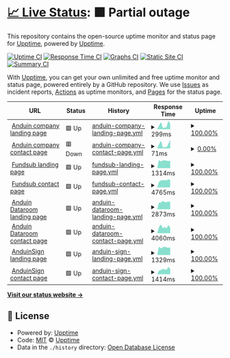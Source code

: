 # [📈 Live Status](https://upptime.github.io/upptime): <!--live status--> **🟧 Partial outage**

This repository contains the open-source uptime monitor and status page for [Upptime](https://upptime.js.org), powered by [Upptime](https://github.com/upptime/upptime).

[![Uptime CI](https://github.com/cmpham/upptime/workflows/Uptime%20CI/badge.svg)](https://github.com/anduintransaction/upptime/actions?query=workflow%3A%22Uptime+CI%22)
[![Response Time CI](https://github.com/cmpham/upptime/workflows/Response%20Time%20CI/badge.svg)](https://github.com/anduintransaction/upptime/actions?query=workflow%3A%22Response+Time+CI%22)
[![Graphs CI](https://github.com/cmpham/upptime/workflows/Graphs%20CI/badge.svg)](https://github.com/anduintransaction/upptime/actions?query=workflow%3A%22Graphs+CI%22)
[![Static Site CI](https://github.com/cmpham/upptime/workflows/Static%20Site%20CI/badge.svg)](https://github.com/anduintransaction/upptime/actions?query=workflow%3A%22Static+Site+CI%22)
[![Summary CI](https://github.com/cmpham/upptime/workflows/Summary%20CI/badge.svg)](https://github.com/anduintransaction/upptime/actions?query=workflow%3A%22Summary+CI%22)

With [Upptime](https://upptime.js.org), you can get your own unlimited and free uptime monitor and status page, powered entirely by a GitHub repository. We use [Issues](https://github.com/upptime/upptime/issues) as incident reports, [Actions](https://github.com/anduintransaction/upptime/actions) as uptime monitors, and [Pages](https://upptime.github.io/upptime) for the status page.

<!--start: status pages-->
<!-- This summary is generated by Upptime (https://github.com/upptime/upptime) -->
<!-- Do not edit this manually, your changes will be overwritten -->
<!-- prettier-ignore -->
| URL | Status | History | Response Time | Uptime |
| --- | ------ | ------- | ------------- | ------ |
| <img alt="" src="https://favicons.githubusercontent.com/www.anduintransact.com" height="13"> [Anduin company landing page](https://www.anduintransact.com) | 🟩 Up | [anduin-company-landing-page.yml](https://github.com/anduintransaction/upptime/commits/HEAD/history/anduin-company-landing-page.yml) | <details><summary><img alt="Response time graph" src="./graphs/anduin-company-landing-page/response-time-week.png" height="20"> 299ms</summary><br><a href="https://anduintransaction.github.io/upptime/history/anduin-company-landing-page"><img alt="Response time 1262" src="https://img.shields.io/endpoint?url=https%3A%2F%2Fraw.githubusercontent.com%2Fanduintransaction%2Fupptime%2FHEAD%2Fapi%2Fanduin-company-landing-page%2Fresponse-time.json"></a><br><a href="https://anduintransaction.github.io/upptime/history/anduin-company-landing-page"><img alt="24-hour response time 365" src="https://img.shields.io/endpoint?url=https%3A%2F%2Fraw.githubusercontent.com%2Fanduintransaction%2Fupptime%2FHEAD%2Fapi%2Fanduin-company-landing-page%2Fresponse-time-day.json"></a><br><a href="https://anduintransaction.github.io/upptime/history/anduin-company-landing-page"><img alt="7-day response time 299" src="https://img.shields.io/endpoint?url=https%3A%2F%2Fraw.githubusercontent.com%2Fanduintransaction%2Fupptime%2FHEAD%2Fapi%2Fanduin-company-landing-page%2Fresponse-time-week.json"></a><br><a href="https://anduintransaction.github.io/upptime/history/anduin-company-landing-page"><img alt="30-day response time 234" src="https://img.shields.io/endpoint?url=https%3A%2F%2Fraw.githubusercontent.com%2Fanduintransaction%2Fupptime%2FHEAD%2Fapi%2Fanduin-company-landing-page%2Fresponse-time-month.json"></a><br><a href="https://anduintransaction.github.io/upptime/history/anduin-company-landing-page"><img alt="1-year response time 1262" src="https://img.shields.io/endpoint?url=https%3A%2F%2Fraw.githubusercontent.com%2Fanduintransaction%2Fupptime%2FHEAD%2Fapi%2Fanduin-company-landing-page%2Fresponse-time-year.json"></a></details> | <details><summary><a href="https://anduintransaction.github.io/upptime/history/anduin-company-landing-page">100.00%</a></summary><a href="https://anduintransaction.github.io/upptime/history/anduin-company-landing-page"><img alt="All-time uptime 99.99%" src="https://img.shields.io/endpoint?url=https%3A%2F%2Fraw.githubusercontent.com%2Fanduintransaction%2Fupptime%2FHEAD%2Fapi%2Fanduin-company-landing-page%2Fuptime.json"></a><br><a href="https://anduintransaction.github.io/upptime/history/anduin-company-landing-page"><img alt="24-hour uptime 100.00%" src="https://img.shields.io/endpoint?url=https%3A%2F%2Fraw.githubusercontent.com%2Fanduintransaction%2Fupptime%2FHEAD%2Fapi%2Fanduin-company-landing-page%2Fuptime-day.json"></a><br><a href="https://anduintransaction.github.io/upptime/history/anduin-company-landing-page"><img alt="7-day uptime 100.00%" src="https://img.shields.io/endpoint?url=https%3A%2F%2Fraw.githubusercontent.com%2Fanduintransaction%2Fupptime%2FHEAD%2Fapi%2Fanduin-company-landing-page%2Fuptime-week.json"></a><br><a href="https://anduintransaction.github.io/upptime/history/anduin-company-landing-page"><img alt="30-day uptime 100.00%" src="https://img.shields.io/endpoint?url=https%3A%2F%2Fraw.githubusercontent.com%2Fanduintransaction%2Fupptime%2FHEAD%2Fapi%2Fanduin-company-landing-page%2Fuptime-month.json"></a><br><a href="https://anduintransaction.github.io/upptime/history/anduin-company-landing-page"><img alt="1-year uptime 99.99%" src="https://img.shields.io/endpoint?url=https%3A%2F%2Fraw.githubusercontent.com%2Fanduintransaction%2Fupptime%2FHEAD%2Fapi%2Fanduin-company-landing-page%2Fuptime-year.json"></a></details>
| <img alt="" src="https://favicons.githubusercontent.com/www.anduintransact.com" height="13"> [Anduin company contact page](https://www.anduintransact.com/contact) | 🟥 Down | [anduin-company-contact-page.yml](https://github.com/anduintransaction/upptime/commits/HEAD/history/anduin-company-contact-page.yml) | <details><summary><img alt="Response time graph" src="./graphs/anduin-company-contact-page/response-time-week.png" height="20"> 71ms</summary><br><a href="https://anduintransaction.github.io/upptime/history/anduin-company-contact-page"><img alt="Response time 1123" src="https://img.shields.io/endpoint?url=https%3A%2F%2Fraw.githubusercontent.com%2Fanduintransaction%2Fupptime%2FHEAD%2Fapi%2Fanduin-company-contact-page%2Fresponse-time.json"></a><br><a href="https://anduintransaction.github.io/upptime/history/anduin-company-contact-page"><img alt="24-hour response time 52" src="https://img.shields.io/endpoint?url=https%3A%2F%2Fraw.githubusercontent.com%2Fanduintransaction%2Fupptime%2FHEAD%2Fapi%2Fanduin-company-contact-page%2Fresponse-time-day.json"></a><br><a href="https://anduintransaction.github.io/upptime/history/anduin-company-contact-page"><img alt="7-day response time 71" src="https://img.shields.io/endpoint?url=https%3A%2F%2Fraw.githubusercontent.com%2Fanduintransaction%2Fupptime%2FHEAD%2Fapi%2Fanduin-company-contact-page%2Fresponse-time-week.json"></a><br><a href="https://anduintransaction.github.io/upptime/history/anduin-company-contact-page"><img alt="30-day response time 61" src="https://img.shields.io/endpoint?url=https%3A%2F%2Fraw.githubusercontent.com%2Fanduintransaction%2Fupptime%2FHEAD%2Fapi%2Fanduin-company-contact-page%2Fresponse-time-month.json"></a><br><a href="https://anduintransaction.github.io/upptime/history/anduin-company-contact-page"><img alt="1-year response time 1123" src="https://img.shields.io/endpoint?url=https%3A%2F%2Fraw.githubusercontent.com%2Fanduintransaction%2Fupptime%2FHEAD%2Fapi%2Fanduin-company-contact-page%2Fresponse-time-year.json"></a></details> | <details><summary><a href="https://anduintransaction.github.io/upptime/history/anduin-company-contact-page">0.00%</a></summary><a href="https://anduintransaction.github.io/upptime/history/anduin-company-contact-page"><img alt="All-time uptime 88.42%" src="https://img.shields.io/endpoint?url=https%3A%2F%2Fraw.githubusercontent.com%2Fanduintransaction%2Fupptime%2FHEAD%2Fapi%2Fanduin-company-contact-page%2Fuptime.json"></a><br><a href="https://anduintransaction.github.io/upptime/history/anduin-company-contact-page"><img alt="24-hour uptime 0.00%" src="https://img.shields.io/endpoint?url=https%3A%2F%2Fraw.githubusercontent.com%2Fanduintransaction%2Fupptime%2FHEAD%2Fapi%2Fanduin-company-contact-page%2Fuptime-day.json"></a><br><a href="https://anduintransaction.github.io/upptime/history/anduin-company-contact-page"><img alt="7-day uptime 0.00%" src="https://img.shields.io/endpoint?url=https%3A%2F%2Fraw.githubusercontent.com%2Fanduintransaction%2Fupptime%2FHEAD%2Fapi%2Fanduin-company-contact-page%2Fuptime-week.json"></a><br><a href="https://anduintransaction.github.io/upptime/history/anduin-company-contact-page"><img alt="30-day uptime 1.38%" src="https://img.shields.io/endpoint?url=https%3A%2F%2Fraw.githubusercontent.com%2Fanduintransaction%2Fupptime%2FHEAD%2Fapi%2Fanduin-company-contact-page%2Fuptime-month.json"></a><br><a href="https://anduintransaction.github.io/upptime/history/anduin-company-contact-page"><img alt="1-year uptime 88.42%" src="https://img.shields.io/endpoint?url=https%3A%2F%2Fraw.githubusercontent.com%2Fanduintransaction%2Fupptime%2FHEAD%2Fapi%2Fanduin-company-contact-page%2Fuptime-year.json"></a></details>
| <img alt="" src="https://favicons.githubusercontent.com/www.fundsub.io" height="13"> [Fundsub landing page](https://www.fundsub.io) | 🟩 Up | [fundsub-landing-page.yml](https://github.com/anduintransaction/upptime/commits/HEAD/history/fundsub-landing-page.yml) | <details><summary><img alt="Response time graph" src="./graphs/fundsub-landing-page/response-time-week.png" height="20"> 1314ms</summary><br><a href="https://anduintransaction.github.io/upptime/history/fundsub-landing-page"><img alt="Response time 1409" src="https://img.shields.io/endpoint?url=https%3A%2F%2Fraw.githubusercontent.com%2Fanduintransaction%2Fupptime%2FHEAD%2Fapi%2Ffundsub-landing-page%2Fresponse-time.json"></a><br><a href="https://anduintransaction.github.io/upptime/history/fundsub-landing-page"><img alt="24-hour response time 1030" src="https://img.shields.io/endpoint?url=https%3A%2F%2Fraw.githubusercontent.com%2Fanduintransaction%2Fupptime%2FHEAD%2Fapi%2Ffundsub-landing-page%2Fresponse-time-day.json"></a><br><a href="https://anduintransaction.github.io/upptime/history/fundsub-landing-page"><img alt="7-day response time 1314" src="https://img.shields.io/endpoint?url=https%3A%2F%2Fraw.githubusercontent.com%2Fanduintransaction%2Fupptime%2FHEAD%2Fapi%2Ffundsub-landing-page%2Fresponse-time-week.json"></a><br><a href="https://anduintransaction.github.io/upptime/history/fundsub-landing-page"><img alt="30-day response time 1335" src="https://img.shields.io/endpoint?url=https%3A%2F%2Fraw.githubusercontent.com%2Fanduintransaction%2Fupptime%2FHEAD%2Fapi%2Ffundsub-landing-page%2Fresponse-time-month.json"></a><br><a href="https://anduintransaction.github.io/upptime/history/fundsub-landing-page"><img alt="1-year response time 1409" src="https://img.shields.io/endpoint?url=https%3A%2F%2Fraw.githubusercontent.com%2Fanduintransaction%2Fupptime%2FHEAD%2Fapi%2Ffundsub-landing-page%2Fresponse-time-year.json"></a></details> | <details><summary><a href="https://anduintransaction.github.io/upptime/history/fundsub-landing-page">100.00%</a></summary><a href="https://anduintransaction.github.io/upptime/history/fundsub-landing-page"><img alt="All-time uptime 99.99%" src="https://img.shields.io/endpoint?url=https%3A%2F%2Fraw.githubusercontent.com%2Fanduintransaction%2Fupptime%2FHEAD%2Fapi%2Ffundsub-landing-page%2Fuptime.json"></a><br><a href="https://anduintransaction.github.io/upptime/history/fundsub-landing-page"><img alt="24-hour uptime 100.00%" src="https://img.shields.io/endpoint?url=https%3A%2F%2Fraw.githubusercontent.com%2Fanduintransaction%2Fupptime%2FHEAD%2Fapi%2Ffundsub-landing-page%2Fuptime-day.json"></a><br><a href="https://anduintransaction.github.io/upptime/history/fundsub-landing-page"><img alt="7-day uptime 100.00%" src="https://img.shields.io/endpoint?url=https%3A%2F%2Fraw.githubusercontent.com%2Fanduintransaction%2Fupptime%2FHEAD%2Fapi%2Ffundsub-landing-page%2Fuptime-week.json"></a><br><a href="https://anduintransaction.github.io/upptime/history/fundsub-landing-page"><img alt="30-day uptime 100.00%" src="https://img.shields.io/endpoint?url=https%3A%2F%2Fraw.githubusercontent.com%2Fanduintransaction%2Fupptime%2FHEAD%2Fapi%2Ffundsub-landing-page%2Fuptime-month.json"></a><br><a href="https://anduintransaction.github.io/upptime/history/fundsub-landing-page"><img alt="1-year uptime 99.99%" src="https://img.shields.io/endpoint?url=https%3A%2F%2Fraw.githubusercontent.com%2Fanduintransaction%2Fupptime%2FHEAD%2Fapi%2Ffundsub-landing-page%2Fuptime-year.json"></a></details>
| <img alt="" src="https://favicons.githubusercontent.com/www.fundsub.io" height="13"> [Fundsub contact page](https://www.fundsub.io/contact) | 🟩 Up | [fundsub-contact-page.yml](https://github.com/anduintransaction/upptime/commits/HEAD/history/fundsub-contact-page.yml) | <details><summary><img alt="Response time graph" src="./graphs/fundsub-contact-page/response-time-week.png" height="20"> 4765ms</summary><br><a href="https://anduintransaction.github.io/upptime/history/fundsub-contact-page"><img alt="Response time 1430" src="https://img.shields.io/endpoint?url=https%3A%2F%2Fraw.githubusercontent.com%2Fanduintransaction%2Fupptime%2FHEAD%2Fapi%2Ffundsub-contact-page%2Fresponse-time.json"></a><br><a href="https://anduintransaction.github.io/upptime/history/fundsub-contact-page"><img alt="24-hour response time 9904" src="https://img.shields.io/endpoint?url=https%3A%2F%2Fraw.githubusercontent.com%2Fanduintransaction%2Fupptime%2FHEAD%2Fapi%2Ffundsub-contact-page%2Fresponse-time-day.json"></a><br><a href="https://anduintransaction.github.io/upptime/history/fundsub-contact-page"><img alt="7-day response time 4765" src="https://img.shields.io/endpoint?url=https%3A%2F%2Fraw.githubusercontent.com%2Fanduintransaction%2Fupptime%2FHEAD%2Fapi%2Ffundsub-contact-page%2Fresponse-time-week.json"></a><br><a href="https://anduintransaction.github.io/upptime/history/fundsub-contact-page"><img alt="30-day response time 2572" src="https://img.shields.io/endpoint?url=https%3A%2F%2Fraw.githubusercontent.com%2Fanduintransaction%2Fupptime%2FHEAD%2Fapi%2Ffundsub-contact-page%2Fresponse-time-month.json"></a><br><a href="https://anduintransaction.github.io/upptime/history/fundsub-contact-page"><img alt="1-year response time 1430" src="https://img.shields.io/endpoint?url=https%3A%2F%2Fraw.githubusercontent.com%2Fanduintransaction%2Fupptime%2FHEAD%2Fapi%2Ffundsub-contact-page%2Fresponse-time-year.json"></a></details> | <details><summary><a href="https://anduintransaction.github.io/upptime/history/fundsub-contact-page">100.00%</a></summary><a href="https://anduintransaction.github.io/upptime/history/fundsub-contact-page"><img alt="All-time uptime 99.99%" src="https://img.shields.io/endpoint?url=https%3A%2F%2Fraw.githubusercontent.com%2Fanduintransaction%2Fupptime%2FHEAD%2Fapi%2Ffundsub-contact-page%2Fuptime.json"></a><br><a href="https://anduintransaction.github.io/upptime/history/fundsub-contact-page"><img alt="24-hour uptime 100.00%" src="https://img.shields.io/endpoint?url=https%3A%2F%2Fraw.githubusercontent.com%2Fanduintransaction%2Fupptime%2FHEAD%2Fapi%2Ffundsub-contact-page%2Fuptime-day.json"></a><br><a href="https://anduintransaction.github.io/upptime/history/fundsub-contact-page"><img alt="7-day uptime 100.00%" src="https://img.shields.io/endpoint?url=https%3A%2F%2Fraw.githubusercontent.com%2Fanduintransaction%2Fupptime%2FHEAD%2Fapi%2Ffundsub-contact-page%2Fuptime-week.json"></a><br><a href="https://anduintransaction.github.io/upptime/history/fundsub-contact-page"><img alt="30-day uptime 100.00%" src="https://img.shields.io/endpoint?url=https%3A%2F%2Fraw.githubusercontent.com%2Fanduintransaction%2Fupptime%2FHEAD%2Fapi%2Ffundsub-contact-page%2Fuptime-month.json"></a><br><a href="https://anduintransaction.github.io/upptime/history/fundsub-contact-page"><img alt="1-year uptime 99.99%" src="https://img.shields.io/endpoint?url=https%3A%2F%2Fraw.githubusercontent.com%2Fanduintransaction%2Fupptime%2FHEAD%2Fapi%2Ffundsub-contact-page%2Fuptime-year.json"></a></details>
| <img alt="" src="https://favicons.githubusercontent.com/www.metadataroom.io" height="13"> [Anduin Dataroom landing page](https://www.metadataroom.io/) | 🟩 Up | [anduin-dataroom-landing-page.yml](https://github.com/anduintransaction/upptime/commits/HEAD/history/anduin-dataroom-landing-page.yml) | <details><summary><img alt="Response time graph" src="./graphs/anduin-dataroom-landing-page/response-time-week.png" height="20"> 2873ms</summary><br><a href="https://anduintransaction.github.io/upptime/history/anduin-dataroom-landing-page"><img alt="Response time 2802" src="https://img.shields.io/endpoint?url=https%3A%2F%2Fraw.githubusercontent.com%2Fanduintransaction%2Fupptime%2FHEAD%2Fapi%2Fanduin-dataroom-landing-page%2Fresponse-time.json"></a><br><a href="https://anduintransaction.github.io/upptime/history/anduin-dataroom-landing-page"><img alt="24-hour response time 2485" src="https://img.shields.io/endpoint?url=https%3A%2F%2Fraw.githubusercontent.com%2Fanduintransaction%2Fupptime%2FHEAD%2Fapi%2Fanduin-dataroom-landing-page%2Fresponse-time-day.json"></a><br><a href="https://anduintransaction.github.io/upptime/history/anduin-dataroom-landing-page"><img alt="7-day response time 2873" src="https://img.shields.io/endpoint?url=https%3A%2F%2Fraw.githubusercontent.com%2Fanduintransaction%2Fupptime%2FHEAD%2Fapi%2Fanduin-dataroom-landing-page%2Fresponse-time-week.json"></a><br><a href="https://anduintransaction.github.io/upptime/history/anduin-dataroom-landing-page"><img alt="30-day response time 2793" src="https://img.shields.io/endpoint?url=https%3A%2F%2Fraw.githubusercontent.com%2Fanduintransaction%2Fupptime%2FHEAD%2Fapi%2Fanduin-dataroom-landing-page%2Fresponse-time-month.json"></a><br><a href="https://anduintransaction.github.io/upptime/history/anduin-dataroom-landing-page"><img alt="1-year response time 2802" src="https://img.shields.io/endpoint?url=https%3A%2F%2Fraw.githubusercontent.com%2Fanduintransaction%2Fupptime%2FHEAD%2Fapi%2Fanduin-dataroom-landing-page%2Fresponse-time-year.json"></a></details> | <details><summary><a href="https://anduintransaction.github.io/upptime/history/anduin-dataroom-landing-page">100.00%</a></summary><a href="https://anduintransaction.github.io/upptime/history/anduin-dataroom-landing-page"><img alt="All-time uptime 99.99%" src="https://img.shields.io/endpoint?url=https%3A%2F%2Fraw.githubusercontent.com%2Fanduintransaction%2Fupptime%2FHEAD%2Fapi%2Fanduin-dataroom-landing-page%2Fuptime.json"></a><br><a href="https://anduintransaction.github.io/upptime/history/anduin-dataroom-landing-page"><img alt="24-hour uptime 100.00%" src="https://img.shields.io/endpoint?url=https%3A%2F%2Fraw.githubusercontent.com%2Fanduintransaction%2Fupptime%2FHEAD%2Fapi%2Fanduin-dataroom-landing-page%2Fuptime-day.json"></a><br><a href="https://anduintransaction.github.io/upptime/history/anduin-dataroom-landing-page"><img alt="7-day uptime 100.00%" src="https://img.shields.io/endpoint?url=https%3A%2F%2Fraw.githubusercontent.com%2Fanduintransaction%2Fupptime%2FHEAD%2Fapi%2Fanduin-dataroom-landing-page%2Fuptime-week.json"></a><br><a href="https://anduintransaction.github.io/upptime/history/anduin-dataroom-landing-page"><img alt="30-day uptime 100.00%" src="https://img.shields.io/endpoint?url=https%3A%2F%2Fraw.githubusercontent.com%2Fanduintransaction%2Fupptime%2FHEAD%2Fapi%2Fanduin-dataroom-landing-page%2Fuptime-month.json"></a><br><a href="https://anduintransaction.github.io/upptime/history/anduin-dataroom-landing-page"><img alt="1-year uptime 99.99%" src="https://img.shields.io/endpoint?url=https%3A%2F%2Fraw.githubusercontent.com%2Fanduintransaction%2Fupptime%2FHEAD%2Fapi%2Fanduin-dataroom-landing-page%2Fuptime-year.json"></a></details>
| <img alt="" src="https://favicons.githubusercontent.com/www.metadataroom.io" height="13"> [Anduin Dataroom contact page](https://www.metadataroom.io/contact) | 🟩 Up | [anduin-dataroom-contact-page.yml](https://github.com/anduintransaction/upptime/commits/HEAD/history/anduin-dataroom-contact-page.yml) | <details><summary><img alt="Response time graph" src="./graphs/anduin-dataroom-contact-page/response-time-week.png" height="20"> 4060ms</summary><br><a href="https://anduintransaction.github.io/upptime/history/anduin-dataroom-contact-page"><img alt="Response time 1161" src="https://img.shields.io/endpoint?url=https%3A%2F%2Fraw.githubusercontent.com%2Fanduintransaction%2Fupptime%2FHEAD%2Fapi%2Fanduin-dataroom-contact-page%2Fresponse-time.json"></a><br><a href="https://anduintransaction.github.io/upptime/history/anduin-dataroom-contact-page"><img alt="24-hour response time 9599" src="https://img.shields.io/endpoint?url=https%3A%2F%2Fraw.githubusercontent.com%2Fanduintransaction%2Fupptime%2FHEAD%2Fapi%2Fanduin-dataroom-contact-page%2Fresponse-time-day.json"></a><br><a href="https://anduintransaction.github.io/upptime/history/anduin-dataroom-contact-page"><img alt="7-day response time 4060" src="https://img.shields.io/endpoint?url=https%3A%2F%2Fraw.githubusercontent.com%2Fanduintransaction%2Fupptime%2FHEAD%2Fapi%2Fanduin-dataroom-contact-page%2Fresponse-time-week.json"></a><br><a href="https://anduintransaction.github.io/upptime/history/anduin-dataroom-contact-page"><img alt="30-day response time 1935" src="https://img.shields.io/endpoint?url=https%3A%2F%2Fraw.githubusercontent.com%2Fanduintransaction%2Fupptime%2FHEAD%2Fapi%2Fanduin-dataroom-contact-page%2Fresponse-time-month.json"></a><br><a href="https://anduintransaction.github.io/upptime/history/anduin-dataroom-contact-page"><img alt="1-year response time 1161" src="https://img.shields.io/endpoint?url=https%3A%2F%2Fraw.githubusercontent.com%2Fanduintransaction%2Fupptime%2FHEAD%2Fapi%2Fanduin-dataroom-contact-page%2Fresponse-time-year.json"></a></details> | <details><summary><a href="https://anduintransaction.github.io/upptime/history/anduin-dataroom-contact-page">100.00%</a></summary><a href="https://anduintransaction.github.io/upptime/history/anduin-dataroom-contact-page"><img alt="All-time uptime 99.99%" src="https://img.shields.io/endpoint?url=https%3A%2F%2Fraw.githubusercontent.com%2Fanduintransaction%2Fupptime%2FHEAD%2Fapi%2Fanduin-dataroom-contact-page%2Fuptime.json"></a><br><a href="https://anduintransaction.github.io/upptime/history/anduin-dataroom-contact-page"><img alt="24-hour uptime 100.00%" src="https://img.shields.io/endpoint?url=https%3A%2F%2Fraw.githubusercontent.com%2Fanduintransaction%2Fupptime%2FHEAD%2Fapi%2Fanduin-dataroom-contact-page%2Fuptime-day.json"></a><br><a href="https://anduintransaction.github.io/upptime/history/anduin-dataroom-contact-page"><img alt="7-day uptime 100.00%" src="https://img.shields.io/endpoint?url=https%3A%2F%2Fraw.githubusercontent.com%2Fanduintransaction%2Fupptime%2FHEAD%2Fapi%2Fanduin-dataroom-contact-page%2Fuptime-week.json"></a><br><a href="https://anduintransaction.github.io/upptime/history/anduin-dataroom-contact-page"><img alt="30-day uptime 100.00%" src="https://img.shields.io/endpoint?url=https%3A%2F%2Fraw.githubusercontent.com%2Fanduintransaction%2Fupptime%2FHEAD%2Fapi%2Fanduin-dataroom-contact-page%2Fuptime-month.json"></a><br><a href="https://anduintransaction.github.io/upptime/history/anduin-dataroom-contact-page"><img alt="1-year uptime 99.99%" src="https://img.shields.io/endpoint?url=https%3A%2F%2Fraw.githubusercontent.com%2Fanduintransaction%2Fupptime%2FHEAD%2Fapi%2Fanduin-dataroom-contact-page%2Fuptime-year.json"></a></details>
| <img alt="" src="https://favicons.githubusercontent.com/www.anduinsign.io" height="13"> [AnduinSign landing page](https://www.anduinsign.io/) | 🟩 Up | [anduin-sign-landing-page.yml](https://github.com/anduintransaction/upptime/commits/HEAD/history/anduin-sign-landing-page.yml) | <details><summary><img alt="Response time graph" src="./graphs/anduin-sign-landing-page/response-time-week.png" height="20"> 1329ms</summary><br><a href="https://anduintransaction.github.io/upptime/history/anduin-sign-landing-page"><img alt="Response time 1425" src="https://img.shields.io/endpoint?url=https%3A%2F%2Fraw.githubusercontent.com%2Fanduintransaction%2Fupptime%2FHEAD%2Fapi%2Fanduin-sign-landing-page%2Fresponse-time.json"></a><br><a href="https://anduintransaction.github.io/upptime/history/anduin-sign-landing-page"><img alt="24-hour response time 1009" src="https://img.shields.io/endpoint?url=https%3A%2F%2Fraw.githubusercontent.com%2Fanduintransaction%2Fupptime%2FHEAD%2Fapi%2Fanduin-sign-landing-page%2Fresponse-time-day.json"></a><br><a href="https://anduintransaction.github.io/upptime/history/anduin-sign-landing-page"><img alt="7-day response time 1329" src="https://img.shields.io/endpoint?url=https%3A%2F%2Fraw.githubusercontent.com%2Fanduintransaction%2Fupptime%2FHEAD%2Fapi%2Fanduin-sign-landing-page%2Fresponse-time-week.json"></a><br><a href="https://anduintransaction.github.io/upptime/history/anduin-sign-landing-page"><img alt="30-day response time 1334" src="https://img.shields.io/endpoint?url=https%3A%2F%2Fraw.githubusercontent.com%2Fanduintransaction%2Fupptime%2FHEAD%2Fapi%2Fanduin-sign-landing-page%2Fresponse-time-month.json"></a><br><a href="https://anduintransaction.github.io/upptime/history/anduin-sign-landing-page"><img alt="1-year response time 1425" src="https://img.shields.io/endpoint?url=https%3A%2F%2Fraw.githubusercontent.com%2Fanduintransaction%2Fupptime%2FHEAD%2Fapi%2Fanduin-sign-landing-page%2Fresponse-time-year.json"></a></details> | <details><summary><a href="https://anduintransaction.github.io/upptime/history/anduin-sign-landing-page">100.00%</a></summary><a href="https://anduintransaction.github.io/upptime/history/anduin-sign-landing-page"><img alt="All-time uptime 99.98%" src="https://img.shields.io/endpoint?url=https%3A%2F%2Fraw.githubusercontent.com%2Fanduintransaction%2Fupptime%2FHEAD%2Fapi%2Fanduin-sign-landing-page%2Fuptime.json"></a><br><a href="https://anduintransaction.github.io/upptime/history/anduin-sign-landing-page"><img alt="24-hour uptime 100.00%" src="https://img.shields.io/endpoint?url=https%3A%2F%2Fraw.githubusercontent.com%2Fanduintransaction%2Fupptime%2FHEAD%2Fapi%2Fanduin-sign-landing-page%2Fuptime-day.json"></a><br><a href="https://anduintransaction.github.io/upptime/history/anduin-sign-landing-page"><img alt="7-day uptime 100.00%" src="https://img.shields.io/endpoint?url=https%3A%2F%2Fraw.githubusercontent.com%2Fanduintransaction%2Fupptime%2FHEAD%2Fapi%2Fanduin-sign-landing-page%2Fuptime-week.json"></a><br><a href="https://anduintransaction.github.io/upptime/history/anduin-sign-landing-page"><img alt="30-day uptime 100.00%" src="https://img.shields.io/endpoint?url=https%3A%2F%2Fraw.githubusercontent.com%2Fanduintransaction%2Fupptime%2FHEAD%2Fapi%2Fanduin-sign-landing-page%2Fuptime-month.json"></a><br><a href="https://anduintransaction.github.io/upptime/history/anduin-sign-landing-page"><img alt="1-year uptime 99.98%" src="https://img.shields.io/endpoint?url=https%3A%2F%2Fraw.githubusercontent.com%2Fanduintransaction%2Fupptime%2FHEAD%2Fapi%2Fanduin-sign-landing-page%2Fuptime-year.json"></a></details>
| <img alt="" src="https://favicons.githubusercontent.com/www.anduinsign.io" height="13"> [AnduinSign contact page](https://www.anduinsign.io/contact) | 🟩 Up | [anduin-sign-contact-page.yml](https://github.com/anduintransaction/upptime/commits/HEAD/history/anduin-sign-contact-page.yml) | <details><summary><img alt="Response time graph" src="./graphs/anduin-sign-contact-page/response-time-week.png" height="20"> 1414ms</summary><br><a href="https://anduintransaction.github.io/upptime/history/anduin-sign-contact-page"><img alt="Response time 1324" src="https://img.shields.io/endpoint?url=https%3A%2F%2Fraw.githubusercontent.com%2Fanduintransaction%2Fupptime%2FHEAD%2Fapi%2Fanduin-sign-contact-page%2Fresponse-time.json"></a><br><a href="https://anduintransaction.github.io/upptime/history/anduin-sign-contact-page"><img alt="24-hour response time 1265" src="https://img.shields.io/endpoint?url=https%3A%2F%2Fraw.githubusercontent.com%2Fanduintransaction%2Fupptime%2FHEAD%2Fapi%2Fanduin-sign-contact-page%2Fresponse-time-day.json"></a><br><a href="https://anduintransaction.github.io/upptime/history/anduin-sign-contact-page"><img alt="7-day response time 1414" src="https://img.shields.io/endpoint?url=https%3A%2F%2Fraw.githubusercontent.com%2Fanduintransaction%2Fupptime%2FHEAD%2Fapi%2Fanduin-sign-contact-page%2Fresponse-time-week.json"></a><br><a href="https://anduintransaction.github.io/upptime/history/anduin-sign-contact-page"><img alt="30-day response time 1296" src="https://img.shields.io/endpoint?url=https%3A%2F%2Fraw.githubusercontent.com%2Fanduintransaction%2Fupptime%2FHEAD%2Fapi%2Fanduin-sign-contact-page%2Fresponse-time-month.json"></a><br><a href="https://anduintransaction.github.io/upptime/history/anduin-sign-contact-page"><img alt="1-year response time 1324" src="https://img.shields.io/endpoint?url=https%3A%2F%2Fraw.githubusercontent.com%2Fanduintransaction%2Fupptime%2FHEAD%2Fapi%2Fanduin-sign-contact-page%2Fresponse-time-year.json"></a></details> | <details><summary><a href="https://anduintransaction.github.io/upptime/history/anduin-sign-contact-page">100.00%</a></summary><a href="https://anduintransaction.github.io/upptime/history/anduin-sign-contact-page"><img alt="All-time uptime 99.99%" src="https://img.shields.io/endpoint?url=https%3A%2F%2Fraw.githubusercontent.com%2Fanduintransaction%2Fupptime%2FHEAD%2Fapi%2Fanduin-sign-contact-page%2Fuptime.json"></a><br><a href="https://anduintransaction.github.io/upptime/history/anduin-sign-contact-page"><img alt="24-hour uptime 100.00%" src="https://img.shields.io/endpoint?url=https%3A%2F%2Fraw.githubusercontent.com%2Fanduintransaction%2Fupptime%2FHEAD%2Fapi%2Fanduin-sign-contact-page%2Fuptime-day.json"></a><br><a href="https://anduintransaction.github.io/upptime/history/anduin-sign-contact-page"><img alt="7-day uptime 100.00%" src="https://img.shields.io/endpoint?url=https%3A%2F%2Fraw.githubusercontent.com%2Fanduintransaction%2Fupptime%2FHEAD%2Fapi%2Fanduin-sign-contact-page%2Fuptime-week.json"></a><br><a href="https://anduintransaction.github.io/upptime/history/anduin-sign-contact-page"><img alt="30-day uptime 100.00%" src="https://img.shields.io/endpoint?url=https%3A%2F%2Fraw.githubusercontent.com%2Fanduintransaction%2Fupptime%2FHEAD%2Fapi%2Fanduin-sign-contact-page%2Fuptime-month.json"></a><br><a href="https://anduintransaction.github.io/upptime/history/anduin-sign-contact-page"><img alt="1-year uptime 99.99%" src="https://img.shields.io/endpoint?url=https%3A%2F%2Fraw.githubusercontent.com%2Fanduintransaction%2Fupptime%2FHEAD%2Fapi%2Fanduin-sign-contact-page%2Fuptime-year.json"></a></details>

<!--end: status pages-->

[**Visit our status website →**](https://anduintransaction.github.io/upptime/)

## 📄 License

- Powered by: [Upptime](https://github.com/upptime/upptime)
- Code: [MIT](./LICENSE) © [Upptime](https://upptime.js.org)
- Data in the `./history` directory: [Open Database License](https://opendatacommons.org/licenses/odbl/1-0/)
